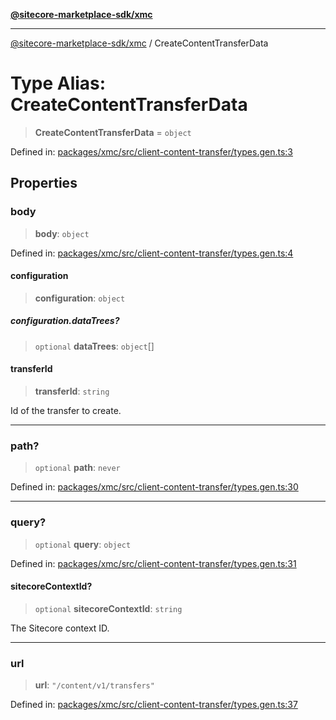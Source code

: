 [**@sitecore-marketplace-sdk/xmc**](../README.md)

***

[@sitecore-marketplace-sdk/xmc](../README.md) / CreateContentTransferData

# Type Alias: CreateContentTransferData

> **CreateContentTransferData** = `object`

Defined in: [packages/xmc/src/client-content-transfer/types.gen.ts:3](https://github.com/Sitecore/sitecore-marketplace-sdk/blob/e87783cce9f115393973a45e109d17b99bf1df7e/packages/xmc/src/client-content-transfer/types.gen.ts#L3)

## Properties

### body

> **body**: `object`

Defined in: [packages/xmc/src/client-content-transfer/types.gen.ts:4](https://github.com/Sitecore/sitecore-marketplace-sdk/blob/e87783cce9f115393973a45e109d17b99bf1df7e/packages/xmc/src/client-content-transfer/types.gen.ts#L4)

#### configuration

> **configuration**: `object`

##### configuration.dataTrees?

> `optional` **dataTrees**: `object`[]

#### transferId

> **transferId**: `string`

Id of the transfer to create.

***

### path?

> `optional` **path**: `never`

Defined in: [packages/xmc/src/client-content-transfer/types.gen.ts:30](https://github.com/Sitecore/sitecore-marketplace-sdk/blob/e87783cce9f115393973a45e109d17b99bf1df7e/packages/xmc/src/client-content-transfer/types.gen.ts#L30)

***

### query?

> `optional` **query**: `object`

Defined in: [packages/xmc/src/client-content-transfer/types.gen.ts:31](https://github.com/Sitecore/sitecore-marketplace-sdk/blob/e87783cce9f115393973a45e109d17b99bf1df7e/packages/xmc/src/client-content-transfer/types.gen.ts#L31)

#### sitecoreContextId?

> `optional` **sitecoreContextId**: `string`

The Sitecore context ID.

***

### url

> **url**: `"/content/v1/transfers"`

Defined in: [packages/xmc/src/client-content-transfer/types.gen.ts:37](https://github.com/Sitecore/sitecore-marketplace-sdk/blob/e87783cce9f115393973a45e109d17b99bf1df7e/packages/xmc/src/client-content-transfer/types.gen.ts#L37)
